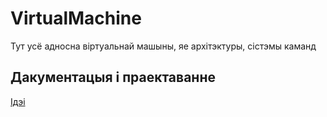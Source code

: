 # VirtualMachine
Тут усё адносна віртуальнай машыны, яе архітэктуры, сістэмы каманд

## Дакументацыя і праектаванне

[Ідэі](https://github.com/GeeksSect/VirtualMachine/blob/master/Ideas.md)
